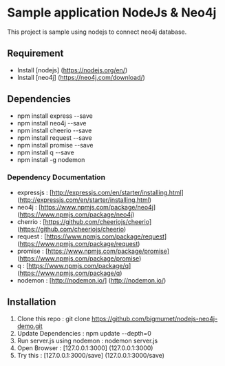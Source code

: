 # Sample application NodeJs & Neo4j
This project is sample using nodejs to connect neo4j database.

## Requirement
* Install [nodejs] (https://nodejs.org/en/)
* Install [neo4j] (https://neo4j.com/download/)

## Dependencies
* npm install express --save
* npm install neo4j --save
* npm install cheerio --save
* npm install request --save
* npm install promise --save
* npm install q --save
* npm install -g nodemon

### Dependency Documentation
* expressjs : [http://expressjs.com/en/starter/installing.html] (http://expressjs.com/en/starter/installing.html)
* neo4j : [https://www.npmjs.com/package/neo4j] (https://www.npmjs.com/package/neo4j)
* cherrio : [https://github.com/cheeriojs/cheerio] (https://github.com/cheeriojs/cheerio)
* request : [https://www.npmjs.com/package/request] (https://www.npmjs.com/package/request)
* promise : [https://www.npmjs.com/package/promise] (https://www.npmjs.com/package/promise)
* q : [https://www.npmjs.com/package/q] (https://www.npmjs.com/package/q)
* nodemon : [http://nodemon.io/] (http://nodemon.io/)

## Installation
1. Clone this repo : git clone https://github.com/bigmumet/nodejs-neo4j-demo.git
2. Update Dependencies : npm update --depth=0
3. Run server.js using nodemon : nodemon server.js
4. Open Browser : [127.0.0.1:3000] (127.0.0.1:3000)
5. Try this : [127.0.0.1:3000/save] (127.0.0.1:3000/save)
